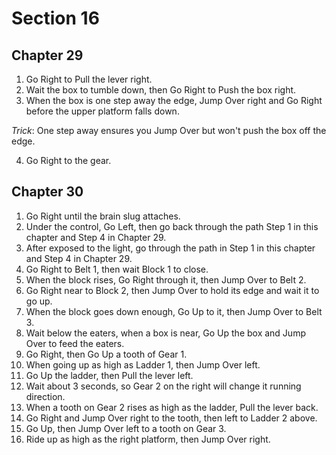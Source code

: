 # Section 16

## Chapter 29

1. Go Right to Pull the lever right.
2. Wait the box to tumble down, then Go Right to Push the box right.
3. When the box is one step away the edge, Jump Over right and Go Right before the upper platform falls down.

_Trick_: One step away ensures you Jump Over but won't push the box off the edge.

4. Go Right to the gear.

## Chapter 30

1. Go Right until the brain slug attaches.
2. Under the control, Go Left, then go back through the path Step 1 in this chapter and Step 4 in Chapter 29.
3. After exposed to the light, go through the path in Step 1 in this chapter and Step 4 in Chapter 29.
4. Go Right to Belt 1, then wait Block 1 to close.
5. When the block rises, Go Right through it, then Jump Over to Belt 2.
6. Go Right near to Block 2, then Jump Over to hold its edge and wait it to go up.
7. When the block goes down enough, Go Up to it, then Jump Over to Belt 3.
8. Wait below the eaters, when a box is near, Go Up the box and Jump Over to feed the eaters.
9. Go Right, then Go Up a tooth of Gear 1.
10. When going up as high as Ladder 1, then Jump Over left.
11. Go Up the ladder, then Pull the lever left.
12. Wait about 3 seconds, so Gear 2 on the right will change it running direction.
13. When a tooth on Gear 2 rises as high as the ladder, Pull the lever back.
14. Go Right and Jump Over right to the tooth, then left to Ladder 2 above.
15. Go Up, then Jump Over left to a tooth on Gear 3.
16. Ride up as high as the right platform, then Jump Over right.

